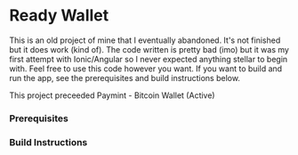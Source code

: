 # Ready Wallet

This is an old project of mine that I eventually abandoned. It's not finished but it does work (kind of). The code written is pretty bad (imo) but it was my first attempt with Ionic/Angular so I never expected anything stellar to begin with. Feel free to use this code however you want. If you want to build and run the app, see the prerequisites and build instructions below.

This project preceeded Paymint - Bitcoin Wallet (Active)


### Prerequisites

### Build Instructions
